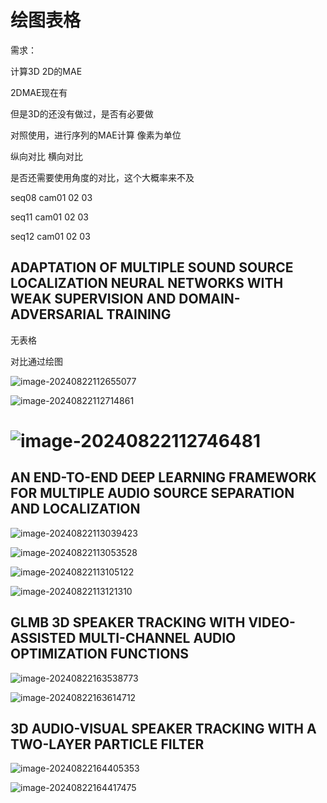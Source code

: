 # 绘图表格

需求：

计算3D 2D的MAE

2DMAE现在有

但是3D的还没有做过，是否有必要做

对照使用，进行序列的MAE计算 像素为单位

纵向对比  横向对比

是否还需要使用角度的对比，这个大概率来不及

seq08  cam01  02  03

seq11  cam01  02  03

seq12  cam01  02  03







## ADAPTATION OF MULTIPLE SOUND SOURCE LOCALIZATION NEURAL NETWORKS WITH WEAK SUPERVISION AND DOMAIN-ADVERSARIAL TRAINING

无表格

对比通过绘图

![image-20240822112655077](http://image.aaaieee.cn/image/image-20240822112655077.png)

![image-20240822112714861](http://image.aaaieee.cn/image/image-20240822112714861.png)



# ![image-20240822112746481](http://image.aaaieee.cn/image/image-20240822112746481.png)

## AN END-TO-END DEEP LEARNING FRAMEWORK FOR MULTIPLE AUDIO SOURCE SEPARATION AND LOCALIZATION

![image-20240822113039423](http://image.aaaieee.cn/image/image-20240822113039423.png)

![image-20240822113053528](http://image.aaaieee.cn/image/image-20240822113053528.png)

![image-20240822113105122](http://image.aaaieee.cn/image/image-20240822113105122.png)

![image-20240822113121310](http://image.aaaieee.cn/image/image-20240822113121310.png)



## GLMB 3D SPEAKER TRACKING WITH VIDEO-ASSISTED MULTI-CHANNEL AUDIO OPTIMIZATION FUNCTIONS

![image-20240822163538773](http://image.aaaieee.cn/image/image-20240822163538773.png)

![image-20240822163614712](http://image.aaaieee.cn/image/image-20240822163614712.png)

## 3D AUDIO-VISUAL SPEAKER TRACKING WITH A TWO-LAYER PARTICLE FILTER

![image-20240822164405353](http://image.aaaieee.cn/image/image-20240822164405353.png)



![image-20240822164417475](http://image.aaaieee.cn/image/image-20240822164417475.png)

